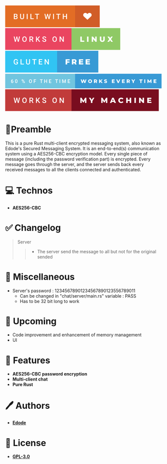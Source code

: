 ![built-with-love](img/built-with-love.svg?style=centerme)
![works-on-linux](img/works-on-linux.svg?style=centerme)
![gluten-free](img/gluten-free.svg?style=centerme)
![60-of-the-time-works-every-time](img/60-of-the-time-works-every-time.svg?style=centerme)
![works-on-my-machine](img/works-on-my-machine.svg?style=centerme)

# 🚩Preamble
This is a pure Rust multi-client encrypted messaging system, also known as Edode's Secured Messaging System.
It is an end-to-end(s) communication system using a AES256-CBC encryption model. Every single piece of message
(including the password verification part) is encrypted. Every message goes through the server, and the server sends back
every received messages to all the clients connected and authenticated.

# 💻 Technos
- **AES256-CBC**

# ✅ Changelog
> Server
>> - The server send the message to all but not for the original sended

# 🧪 Miscellaneous
- Server's password : 12345678901234567890123556789011
    - Can be changed in "chat/server/main.rs" variable : PASS
    - Has to be 32 bit long to work
  
# 📃 Upcoming
- Code improvement and enhancement of memory management
- UI 
 
# 📍 Features
- **AES256-CBC password encryption**
- **Multi-client chat**
- **Pure Rust**

# 🖊 Authors
- **[Edode](https://www.github.com/lisandro-git)**

# 📜 License
- **[GPL-3.0](https://choosealicense.com/licenses/gpl-3.0/)**
